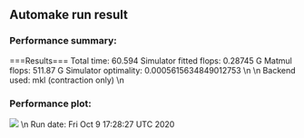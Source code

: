 ## Automake run result
### Performance summary:
===Results===
Total time: 60.594
Simulator fitted flops: 0.28745 G
Matmul flops: 511.87 G
Simulator optimality: 0.0005615634849012753
\n
\n
Backend used: mkl (contraction only)
\n
### Performance plot:
![](https://asset.cml.dev/19f9cd5cdf6920673891c0e807de4360b4528131)
\n
Run date: Fri Oct  9 17:28:27 UTC 2020
